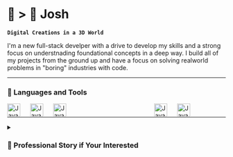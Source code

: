 # 🐢 > 🐇 Josh  
**`Digital Creations in a 3D World`**

<p align="left">
  I'm a new full-stack develper with a drive to develop my skills and a strong focus on understnading foundational concepts in a deep way. I build all of my projects from the ground up and have a focus on solving realworld problems in "boring" industries with code. 
</p>

---

### 🧰 Languages and Tools
<img align="left" alt="Java" width="30px" style="padding-right:20;" src="https://cdn.jsdelivr.net/gh/devicons/devicon@latest/icons/python/python-original.svg" />
<img align="left" alt="Java" width="30px" style="padding-right:20;" src="https://cdn.jsdelivr.net/gh/devicons/devicon@latest/icons/javascript/javascript-original.svg" />
<img align="left" alt="Java" width="30px" style="padding-right:200;" src="https://cdn.jsdelivr.net/gh/devicons/devicon@latest/icons/html5/html5-original.svg" />
<img align="left" alt="Java" width="30px" style="padding-right:20;" src="https://cdn.jsdelivr.net/gh/devicons/devicon@latest/icons/css3/css3-original.svg" />
<img align="left" alt="Java" width="30px" style="padding-right:20;" src="https://cdn.jsdelivr.net/gh/devicons/devicon@latest/icons/react/react-original.svg" />
<br />

---

<details>
  <summary><h3> 🚁 Professional Story if Your Interested</h3></summary>
    Music, turned military, turned aviation, turned tech.
    ***I'll fill the rest of this in later.***
    
  
    
</details>

<!--
**Crizer-J/Crizer-J** is a ✨ _special_ ✨ repository because its `README.md` (this file) appears on your GitHub profile.

Here are some ideas to get you started:

- 🔭 I’m currently working on ...
- 🌱 I’m currently learning ...
- 👯 I’m looking to collaborate on ...
- 🤔 I’m looking for help with ...
- 💬 Ask me about ...
- 📫 How to reach me: ...
- 😄 Pronouns: ...
- ⚡ Fun fact: ...
-->
